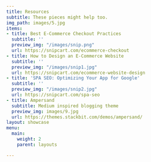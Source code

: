 ```yaml
---
title: Resources
subtitle: These pieces might help too.
img_path: images/5.jpg
items:
- title: Best E-Commerce Checkout Practices
  subtitle: ''
  preview_img: "/images/snip.png"
  url: https://snipcart.com/ecommerce-checkout
- title: How to Design an E-Commerce Website
  subtitle: ''
  preview_img: "/images/snip1.jpg"
  url: https://snipcart.com/ecommerce-website-design
- title: 'SPA SEO: Optimizing Your App for Google'
  subtitle: ''
  preview_img: "/images/snip2.jpg"
  url: https://snipcart.com/spa-seo
- title: Ampersand
  subtitle: Medium inspired blogging theme
  preview_img: images/9.jpg
  url: https://themes.stackbit.com/demos/ampersand/
layout: showcase
menu:
  main:
    weight: 2
    parent: layouts

---
```

